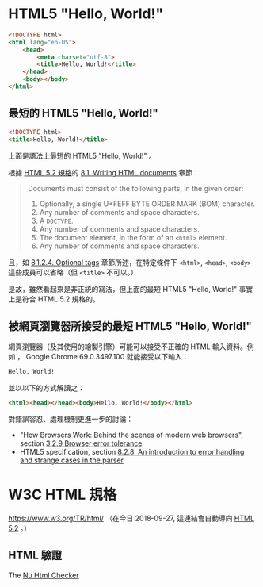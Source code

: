 # HTML5 "Hello, World!"

```HTML
<!DOCTYPE html>
<html lang="en-US">
    <head>
        <meta charset="utf-8">
        <title>Hello, World!</title>
    </head>
    <body></body>
</html>
```


## 最短的 HTML5 "Hello, World!"

```HTML
<!DOCTYPE html>
<title>Hello, World!</title>
```

上面是語法上最短的 HTML5 "Hello, World!"  。

根據 [HTML 5.2  規格][1]的 
[8.1. Writing HTML documents](https://www.w3.org/TR/2017/REC-html52-20171214/syntax.html#writing-html-documents) 
章節：

> Documents must consist of the following parts, in the given order:
> 1. Optionally, a single U+FEFF BYTE ORDER MARK (BOM) character.
> 2. Any number of comments and space characters.
> 3. A `DOCTYPE`.
> 4. Any number of comments and space characters.
> 5. The document element, in the form of an `<html>` element.
> 6. Any number of comments and space characters.

且，如 
[8.1.2.4. Optional tags](https://www.w3.org/TR/2017/REC-html52-20171214/syntax.html#optional-tags) 
章節所述，在特定條件下 `<html>`, `<head>`, `<body>` 這些成員可以省略（但
 `<title>`  不可以。）

是故，雖然看起來是非正統的寫法，但上面的最短 HTML5 "Hello, World!"  事實
上是符合 HTML 5.2 規格的。


## 被網頁瀏覽器所接受的最短 HTML5 "Hello, World!"

網頁瀏覽器（及其使用的繪製引擎）可能可以接受不正確的 HTML 輸入資料。例如
， Google Chrome 69.0.3497.100 就能接受以下輸入：

```HTML
Hello, World!
```

並以以下的方式解讀之：

```HTML
<html><head></head><body>Hello, World!</body></html>
```

對錯誤容忍、處理機制更進一步的討論：

* "How Browsers Work: Behind the scenes of modern web browsers", section
[3.2.9 Browser error tolerance](https://www.html5rocks.com/en/tutorials/internals/howbrowserswork/#Browsers_error_tolerance)
* HTML5 specification, section [8.2.8. An introduction to error handling and strange cases in the parser](https://www.w3.org/TR/2017/REC-html52-20171214/syntax.html#an-introduction-to-error-handling-and-strange-cases-in-the-parser)


# W3C HTML  規格

https://www.w3.org/TR/html/ （在今日 2018-09-27,  這連結會自動導向 
[HTML 5.2][1] 。）


## HTML 驗證

The [Nu Html Checker](https://validator.github.io/)


[1]: https://www.w3.org/TR/2017/REC-html52-20171214/
